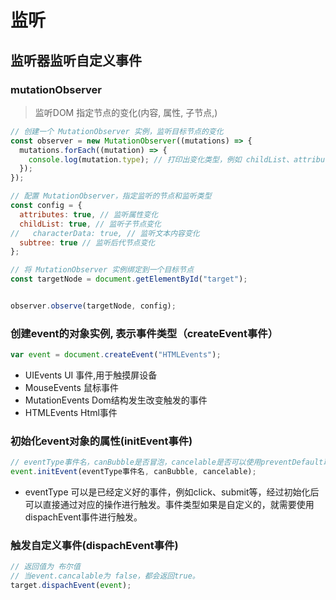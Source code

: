 # 监听

## 监听器监听自定义事件

### mutationObserver
>
> 监听DOM 指定节点的变化(内容, 属性, 子节点,)

```js
// 创建一个 MutationObserver 实例，监听目标节点的变化
const observer = new MutationObserver((mutations) => {
  mutations.forEach((mutation) => {
    console.log(mutation.type); // 打印出变化类型，例如 childList、attributes 等
  });
});

// 配置 MutationObserver，指定监听的节点和监听类型
const config = {
  attributes: true, // 监听属性变化
  childList: true, // 监听子节点变化
//   characterData: true, // 监听文本内容变化
  subtree: true // 监听后代节点变化
};

// 将 MutationObserver 实例绑定到一个目标节点
const targetNode = document.getElementById("target");


observer.observe(targetNode, config);

```

### 创建event的对象实例, 表示事件类型（createEvent事件）

```js
var event = document.createEvent("HTMLEvents");
```

- UIEvents UI 事件,用于触摸屏设备
- MouseEvents 鼠标事件
- MutationEvents Dom结构发生改变触发的事件
- HTMLEvents Html事件

### 初始化event对象的属性(initEvent事件)

```js
// eventType事件名，canBubble是否冒泡，cancelable是否可以使用preventDefault取消事件
event.initEvent(eventType事件名, canBubble, cancelable);
```

- eventType 可以是已经定义好的事件，例如click、submit等，经过初始化后可以直接通过对应的操作进行触发。事件类型如果是自定义的，就需要使用dispachEvent事件进行触发。

### 触发自定义事件(dispachEvent事件)

```js
// 返回值为 布尔值
// 当event.cancalable为 false，都会返回true。
target.dispachEvent(event);
```
